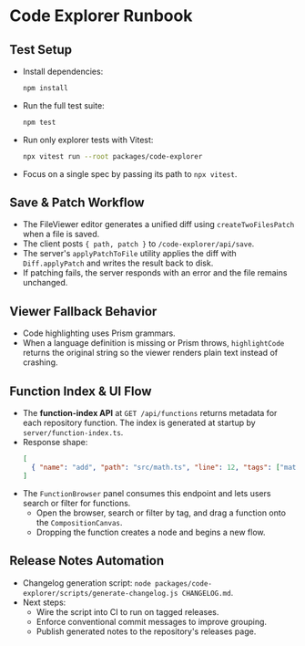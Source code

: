 # Code Explorer Runbook

## Test Setup
- Install dependencies:
  ```bash
  npm install
  ```
- Run the full test suite:
  ```bash
  npm test
  ```
- Run only explorer tests with Vitest:
  ```bash
  npx vitest run --root packages/code-explorer
  ```
- Focus on a single spec by passing its path to `npx vitest`.

## Save & Patch Workflow
- The FileViewer editor generates a unified diff using `createTwoFilesPatch` when a file is saved.
- The client posts `{ path, patch }` to `/code-explorer/api/save`.
- The server's `applyPatchToFile` utility applies the diff with `Diff.applyPatch` and writes the result back to disk.
- If patching fails, the server responds with an error and the file remains unchanged.

## Viewer Fallback Behavior
- Code highlighting uses Prism grammars.
- When a language definition is missing or Prism throws, `highlightCode` returns the original string so the viewer renders plain text instead of crashing.

## Function Index & UI Flow
- The **function-index API** at `GET /api/functions` returns metadata for each repository function. The index is generated at startup by `server/function-index.ts`.
- Response shape:
  ```json
  [
    { "name": "add", "path": "src/math.ts", "line": 12, "tags": ["math"] }
  ]
  ```
- The `FunctionBrowser` panel consumes this endpoint and lets users search or filter for functions.
  - Open the browser, search or filter by tag, and drag a function onto the `CompositionCanvas`.
  - Dropping the function creates a node and begins a new flow.

## Release Notes Automation
- Changelog generation script: `node packages/code-explorer/scripts/generate-changelog.js CHANGELOG.md`.
- Next steps:
  - Wire the script into CI to run on tagged releases.
  - Enforce conventional commit messages to improve grouping.
  - Publish generated notes to the repository's releases page.
